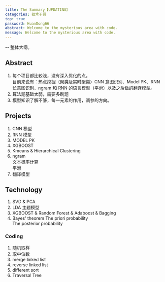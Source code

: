 ```yaml
---
title: The Summary【UPDATING】
categories: 技术干货
top: true
password: HuanDong66
abstract: Welcome to the mysterious area with code.
message: Welcome to the mysterious area with code.
---
```


-- 整体大纲。

## Abstract
1. 每个项目都比较浅，没有深入优化的点。<br>
目前来说有：热点挖掘（聚类及实时聚类）CNN 意图识别、Model PK、RNN 长意图识别、ngram 和 RNN 的语言模型（平滑）以及之后做的翻译模型。
2. 算法题基础太弱，需要多刷题
3. 模型知识了解不够，每一元素的作用，调参的方向。

## Projects
1. CNN 模型 <br>
2. RNN 模型 <br>
3. MODEL PK <br>
4. XGBOOST <br>
5. Kmeans & Hierarchical Clustering<br>
6. ngram <br>
文本概率计算 <br>
平滑 <br>
7. 翻译模型 <br>

## Technology
1. SVD & PCA <br>
2. LDA 主题模型 <br>
3. XGBOOST & Random Forest & Adaboost & Bagging <br>
4. Bayes' theorem
The priori probability <br>
The posterior probability <br>

### Coding
1. 随机取样
2. 取中位数
3. merge linked list
4. reverse linked list
5. different sort
6. Traversal Tree



